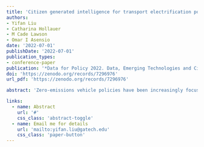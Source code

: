 ```yaml
---
title: 'Citizen generated intelligence for transport electrification policies'
authors:
- Yifan Liu
- Catharina Hollauer
- M Cade Lawson
- Omar I Asensio
date: '2022-07-01'
publishDate: '2022-07-01'
publication_types:
- conference-paper
publication: '*Data for Policy 2022. Data, Emerging Technologies and Citizens*'
doi: 'https://zenodo.org/records/7296976'
url_pdf: 'https://zenodo.org/records/7296976'

abstract: 'Zero-emissions vehicle policies have been increasingly focused on the deployment and development of electric vehicle (EV) charging infrastructure. One fundamental barrier is the lack of common technology standards which has led to poor data interoperability between networks. For example, EV drivers often face incompatible charging ports or connectors, including closed innovation networks such as Tesla, open networks such as Open Charge Point Protocol (OCPP), and non-networked stations. As a result, large-scale evidence on the quality of the charging experience has been difficult to access and aggregate for decision-makers. In this article, we use machine learning to aggregate citizen-generated data to identify large-scale consumer issues related to infrastructure service provision in the context of electrification in the global transportation sector. Our dataset includes 407,051 publicly-accessible user reviews at 56,291 EV charging stations across the U.S., Europe, and East and Southeast (ESE) Asia from 2010 to 2020. We employ transformer-based natural language processing (NLP) methods to classify topics of discussion from EV users in charging stations globally. We find evidence that the largest closed network Tesla provides EV consumers with better charging service reliability across regions than non-networked stations. Surprisingly, OCPP, which is supposed to reduce barriers to interoperability, provides fare worse charging services than non-networked stations in the U.S. and ESE Asia but not in Europe. We describe long-term evidence on the citizen-generated perspectives for policy evaluation of various technology standards.'

links:
  - name: Abstract
    url: '#'
    css_class: 'abstract-toggle'
  - name: Email me for details
    url: 'mailto:yifan.liu@gatech.edu'
    css_class: 'paper-button'
---
```


<style>
.paper-button {
  background-color: white !important;
  color: #81c784 !important;
  border: 1px solid #81c784 !important;
}

.abstract-toggle {
  background-color: white !important;
  color: #81c784 !important;
  border: 1px solid #81c784 !important;
}
</style>

<script>
document.addEventListener('DOMContentLoaded', function() {
  var abstractToggle = document.querySelector('.abstract-toggle');
  var abstract = document.querySelector('.article-style');
  
  if (abstract) {
    abstract.style.display = 'none';
  }
  
  if (abstractToggle) {
    abstractToggle.addEventListener('click', function(e) {
      e.preventDefault();
      if (abstract) {
        abstract.style.display = abstract.style.display === 'none' ? 'block' : 'none';
      }
    });
  }
});
</script> 